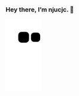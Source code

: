 ### Hey there, I’m njucjc. 👋

<!--
**njucjc/njucjc** is a ✨ _special_ ✨ repository because its `README.md` (this file) appears on your GitHub profile.
![njucjc's GitHub stats](https://github-readme-stats.vercel.app/api?username=njucjc&show_icons=true&theme=vue)

Here are some ideas to get you started:

- 🔭 I’m currently working on ...
- 🌱 I’m currently learning ...
- 👯 I’m looking to collaborate on ...
- 🤔 I’m looking for help with ...
- 💬 Ask me about ...
- 📫 How to reach me: ...
- 😄 Pronouns: ...
- ⚡ Fun fact: ...
![Wakatime Langs](https://github-readme-stats.vercel.app/api/wakatime?username=njucjc&theme=vue&langs_count=5&custom_title=Watatime%20Stats%20Weekly)

![Top Langs](https://github-readme-stats.vercel.app/api/top-langs/?username=njucjc&layout=compact&theme=tokyonight)
-->
![snake gif](https://github.com/njucjc/njucjc/blob/output/github-contribution-grid-snake.svg)
